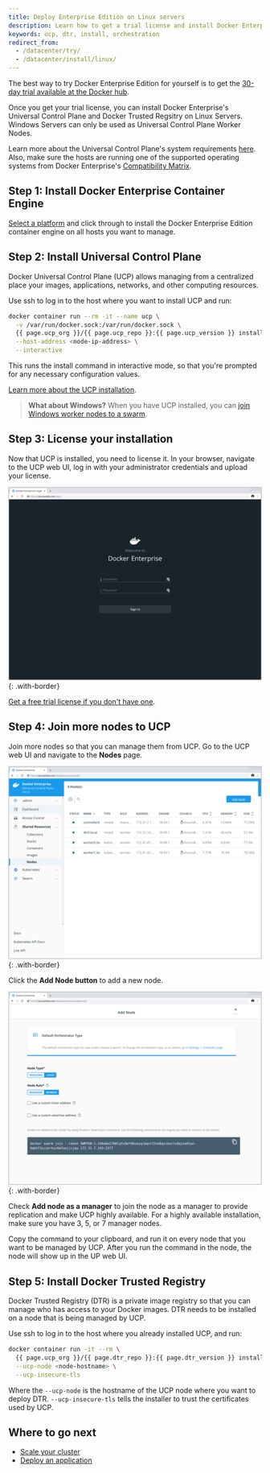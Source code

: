 ```yaml
---
title: Deploy Enterprise Edition on Linux servers
description: Learn how to get a trial license and install Docker Enterprise Edition.
keywords: ucp, dtr, install, orchestration
redirect_from:
  - /datacenter/try/
  - /datacenter/install/linux/
---
```


The best way to try Docker Enterprise Edition for yourself is to get the [30-day
trial available at the Docker hub](https://hub.docker.com/editions/enterprise/docker-ee-trial/trial).

Once you get your trial license, you can install Docker Enterprise's Universal
Control Plane and Docker Trusted Regsitry on Linux Servers. Windows Servers
can only be used as Universal Control Plane Worker Nodes.

Learn more about the Universal Control Plane's system requirements 
[here](ucp/admin/install/system-requirements.md). Also, make sure the hosts are 
running one of the supported operating systems from Docker Enterprise's 
[Compatibility Matrix](https://success.docker.com/article/compatibility-matrix).

## Step 1: Install Docker Enterprise Container Engine

[Select a platform](/ee/supported-platforms) and click through to install the
Docker Enterprise Edition container engine on all hosts you want to manage.

## Step 2: Install Universal Control Plane

Docker Universal Control Plane (UCP) allows managing from a centralized place
your images, applications, networks, and other computing resources.

Use ssh to log in to the host where you want to install UCP and run:

```bash
docker container run --rm -it --name ucp \
  -v /var/run/docker.sock:/var/run/docker.sock \
  {{ page.ucp_org }}/{{ page.ucp_repo }}:{{ page.ucp_version }} install \
  --host-address <node-ip-address> \
  --interactive
```

This runs the install command in interactive mode, so that you're prompted
for any necessary configuration values.

[Learn more about the UCP installation](ucp/admin/install/index.md).

>**What about Windows?** When you have UCP installed, you can
[join Windows worker nodes to a swarm](ucp/admin/configure/join-nodes/join-windows-nodes-to-cluster.md).

## Step 3: License your installation

Now that UCP is installed, you need to license it. In your browser, navigate
to the UCP web UI, log in with your administrator credentials and upload your
license.

![UCP login page](images/try-ee-1.png){: .with-border}

[Get a free trial license if you don't have one](https://hub.docker.com/editions/enterprise/docker-ee-trial).

## Step 4: Join more nodes to UCP

Join more nodes so that you can manage them from UCP.
Go to the UCP web UI and navigate to the **Nodes** page.

![Nodes page](images/try-ee-2.png){: .with-border}

Click the **Add Node button** to add a new node.

![Add node page](images/try-ee-3.png){: .with-border}

Check **Add node as a manager** to join the node as a manager
to provide replication and make UCP highly available. For a highly available
installation, make sure you have 3, 5, or 7 manager nodes.

Copy the command to your clipboard, and run it on every node that you want
to be managed by UCP. After you run the command in the node, the node
will show up in the UP web UI.

## Step 5: Install Docker Trusted Registry

Docker Trusted Registry (DTR) is a private image registry so that you can
manage who has access to your Docker images. DTR needs to be installed on
a node that is being managed by UCP.

Use ssh to log in to the host where you already installed UCP, and run:

```bash
docker container run -it --rm \
  {{ page.ucp_org }}/{{ page.dtr_repo }}:{{ page.dtr_version }} install \
  --ucp-node <node-hostname> \
  --ucp-insecure-tls
```

Where the `--ucp-node` is the hostname of the UCP node where you want to deploy
DTR. `--ucp-insecure-tls` tells the installer to trust the certificates used
by UCP.

## Where to go next

* [Scale your cluster](ucp/admin/configure/join-nodes/index.md)
* [Deploy an application](ucp/swarm/index.md)
